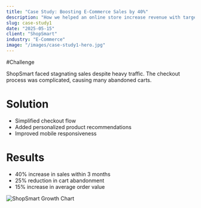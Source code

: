 ```yaml
---
title: "Case Study: Boosting E-Commerce Sales by 40%"
description: "How we helped an online store increase revenue with targeted marketing and UX improvements."
slug: case-study1
date: "2025-05-15"
client: "ShopSmart"
industry: "E-Commerce"
image: "/images/case-study1-hero.jpg"
---
```


#Challenge

ShopSmart faced stagnating sales despite heavy traffic. The checkout process was complicated, causing many abandoned carts.

# Solution

- Simplified checkout flow
- Added personalized product recommendations
- Improved mobile responsiveness

# Results

- 40% increase in sales within 3 months
- 25% reduction in cart abandonment
- 15% increase in average order value

![ShopSmart Growth Chart](/images/case-study1-chart.png)
